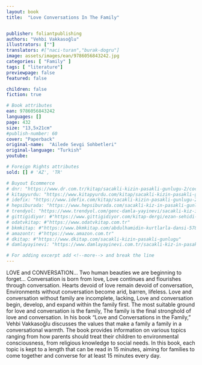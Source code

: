 ```yaml
---
layout: book
title:  "Love Conversations In The Family"


publisher: foliantpublishing
authors: "Vehbi Vakkasoğlu"
illustrators: [""]
translators: #["naci-turan","burak-dogru"]
image: assets/images/ean/9786056843242.jpg
categories: [ "Family" ]
tags: [ "literature"]
previewpage: false
featured: false

children: false
fiction: true

# Book attributes
ean: 9786056843242
languages: []
page: 432   
size: "13,5x21cm"
#publish-number: 60
cover: "Paperback"
original-name:  "Ailede Sevgi Sohbetleri"
original-language: "Turkish"
youtube:

# Foreign Rights attributes
sold: [] # 'AZ', 'TR'

# Buyout Ecommerce
# dnr: "https://www.dr.com.tr/kitap/sacakli-kizin-pasakli-gunlugu-2/cocuk-ve-genclik/genclik-10-yas/roman-oyku/urunno=0001893059001"
# kitapyurdu: "https://www.kitapyurdu.com/kitap/sacakli-kizin-pasakli-gunlugu-2-/560122.html&filter_name=Sa%C3%A7akl%C4%B1+K%C4%B1z%27%C4%B1n+Pasakl%C4%B1+G%C3%BCnl%C3%BC%C4%9F%C3%BC+2"
# idefix: "https://www.idefix.com/kitap/sacakli-kizin-pasakli-gunlugu-2/cocuk-ve-genclik/genclik-10-yas/roman-oyku/urunno=0001893059001"
# hepsiburada: "https://www.hepsiburada.com/sacakli-kiz-in-pasakli-gunlugu-2-damla-yayinevi-p-HBV000012ER86"
# trendyol: "https://www.trendyol.com/genc-damla-yayinevi/sacakli-kiz-in-pasakli-gunlugu-2-p-54825777"
# gittigidiyor: #"https://www.gittigidiyor.com/kitap-dergi/ezan-sehidi-adnan-menderes_pdp_732728793"
# odatvkitap: #"https://www.odatvkitap.com.tr"
# bkmkitap: #"https://www.bkmkitap.com/abdulhamidin-kurtlarla-dansi-578226"
# amazontr: #"https://www.amazon.com.tr"
# dkitap: #"https://www.dkitap.com/sacakli-kizin-pasakli-gunlugu"
# damlayayinevi: "https://www.damlayayinevi.com.tr/sacakli-kiz-in-pasakli-gunlugu-2-bu-iste-bi-terslik-var"

# For adding excerpt add <!--more--> and break the line
---
```

LOVE and CONVERSATION...
Two human beauties we are beginning to forget...
Conversation is born from love,
Love continues and flourishes through conversation.
Hearts devoid of love remain devoid of conversation,
Environments without conversation become arid,
barren, lifeless.
Love and conversation without family are incomplete, lacking,
Love and conversation begin, develop, and expand
within the family first.
The most suitable ground for love and conversation is the family,
The family is the final stronghold of love and conversation.
In his book “Love and Conversations in the Family,”
Vehbi Vakkasoğlu discusses the values that make
a family a family in a conversational warmth. The
book provides information on various topics ranging
from how parents should treat their children to environmental consciousness, from religious knowledge
to social needs.
In this book, each topic is kept to a length that can
be read in 15 minutes, aiming for families to come
together and converse for at least 15 minutes
every day.
<!--more--> 

